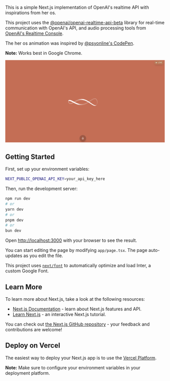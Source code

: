 This is a simple Next.js implementation of OpenAI's realtime API with inspirations from her os.

This project uses the [@openai/openai-realtime-api-beta](https://github.com/openai/openai-realtime-api-beta) library for real-time communication with OpenAI's API, and audio processing tools from [OpenAI's Realtime Console](https://github.com/openai/openai-realtime-console).

The her os animation was inspired by [@psyonline's CodePen](https://codepen.io/psyonline/pen/yayYWg).

**Note:** Works best in Google Chrome.

[![Demo](./public/her.png)](https://youtu.be/VYS9cEkz2jg)

## Getting Started

First, set up your environment variables:

```bash
NEXT_PUBLIC_OPENAI_API_KEY=your_api_key_here
```

Then, run the development server:

```bash
npm run dev
# or
yarn dev
# or
pnpm dev
# or
bun dev
```

Open [http://localhost:3000](http://localhost:3000) with your browser to see the result.

You can start editing the page by modifying `app/page.tsx`. The page auto-updates as you edit the file.

This project uses [`next/font`](https://nextjs.org/docs/basic-features/font-optimization) to automatically optimize and load Inter, a custom Google Font.

## Learn More

To learn more about Next.js, take a look at the following resources:

- [Next.js Documentation](https://nextjs.org/docs) - learn about Next.js features and API.
- [Learn Next.js](https://nextjs.org/learn) - an interactive Next.js tutorial.

You can check out [the Next.js GitHub repository](https://github.com/vercel/next.js/) - your feedback and contributions are welcome!

## Deploy on Vercel

The easiest way to deploy your Next.js app is to use the [Vercel Platform](https://vercel.com/new).

**Note:** Make sure to configure your environment variables in your deployment platform.
